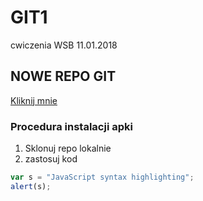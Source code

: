 # GIT1
cwiczenia WSB 11.01.2018
## NOWE REPO GIT
[Kliknij mnie](https://www.WSB.PL)

### Procedura instalacji apki

1. Sklonuj repo lokalnie
2. zastosuj kod
```javascript
var s = "JavaScript syntax highlighting";
alert(s);
```
